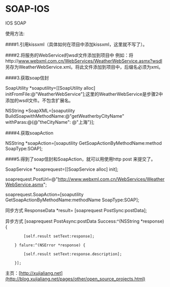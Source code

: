 SOAP-IOS
========

IOS SOAP

使用方法:

####1.引用kissxml（具体如何在项目中添加kissxml，这里就不写了）。

####2.将服务的WebService的wsdl文件添加到项目中
例如：将http://www.webxml.com.cn/WebServices/WeatherWebService.asmx?wsdl 另存为WeatherWebService.xml。将此文件添加到项目中，后缀名必须为xml。

####3.获取soap信封

  SoapUtility *soaputility=[[SoapUtility alloc] initFromFile:@"WeatherWebService"];这里的WeatherWebService是步骤2中添加的wsdl文件。不包含扩展名。

  NSString *SoapXML=[soaputility BuildSoapwithMethodName:@"getWeatherbyCityName" withParas:@{@"theCityName": @"上海"}];

####4.获取soapAction

  NSString *soapAction=[soaputility GetSoapActionByMethodName:method SoapType:SOAP];

####5.得到了soap信封和SoapAction，就可以用使用http post 来提交了。
  
  SoapService *soaprequest=[[SoapService alloc] init];
  
  soaprequest.PostUrl=@"http://www.webxml.com.cn/WebServices/WeatherWebService.asmx";
  
  soaprequest.SoapAction=[soaputility GetSoapActionByMethodName:methodName SoapType:SOAP];
  
  
  同步方式
  ResponseData *result= [soaprequest PostSync:postData];
  
  异步方式
  [soaprequest PostAsync:postData Success:^(NSString *response) {
  
            [self.result setText:response];
            
        } falure:^(NSError *response) {
        
            [self.result setText:response.description];
            
        }];

主页：[http://xujialiang.net](http://blog.xujialiang.net/pages/other/open_source_projects.html)
